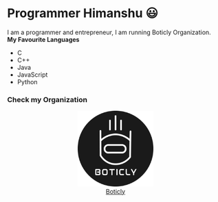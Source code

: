 # Programmer Himanshu 😃

I am a programmer and entrepreneur, I am running Boticly Organization.
<br/>
<b>My Favourite Languages</b>
<ul>
  <li>C</li>
  <li>C++</li>
  <li>Java</li>
  <li>JavaScript</li>
  <li>Python</li>
</ul>


### Check my Organization
<p align="center">
 <img src="boticly.png" alt="boticly" width="35%"/><br/>
  <a href="https://boticly.org">Boticly</a>
  </p>
